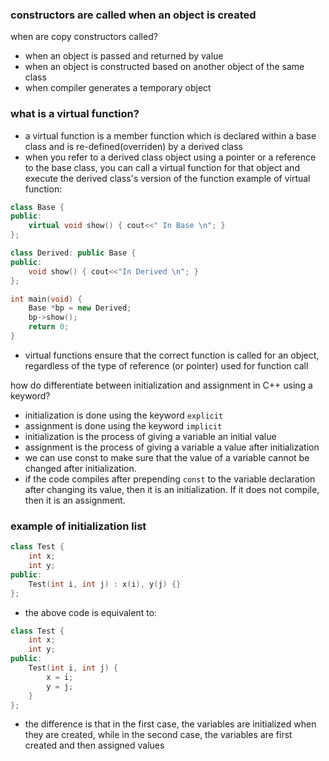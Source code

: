 ### constructors are called when an object is created
when are copy constructors called?
- when an object is passed and returned by value
- when an object is constructed based on another object of the same class
- when compiler generates a temporary object

### what is a virtual function?
- a virtual function is a member function which is declared within a base class and is re-defined(overriden) by a derived class
- when you refer to a derived class object using a pointer or a reference to the base class, you can call a virtual function for that object and execute the derived class's version of the function
example of virtual function:
```c++
class Base {
public:
    virtual void show() { cout<<" In Base \n"; }
};

class Derived: public Base {
public:
    void show() { cout<<"In Derived \n"; }
};

int main(void) {
    Base *bp = new Derived;
    bp->show(); 
    return 0;
}
```
- virtual functions ensure that the correct function is called for an object, regardless of the type of reference (or pointer) used for function call

how do differentiate between initialization and assignment in C++ using a keyword?
- initialization is done using the keyword `explicit`
- assignment is done using the keyword `implicit`
- initialization is the process of giving a variable an initial value
- assignment is the process of giving a variable a value after initialization
- we can use const to make sure that the value of a variable cannot be changed after initialization.
- if the code compiles after prepending `const` to the variable declaration after changing its value, then it is an initialization. If it does not compile, then it is an assignment.

### example of initialization list
```c++
class Test {
    int x;
    int y;
public:
    Test(int i, int j) : x(i), y(j) {}
};
```
- the above code is equivalent to:
```c++  
class Test {
    int x;
    int y;  
public:
    Test(int i, int j) {
        x = i;
        y = j;
    }
};
```
- the difference is that in the first case, the variables are initialized when they are created, while in the second case, the variables are first created and then assigned values

